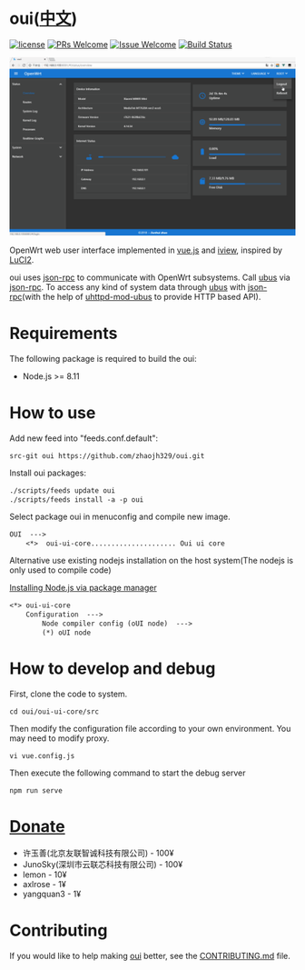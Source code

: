 # oui([中文](/README_ZH.md))

[1]: https://img.shields.io/badge/license-MIT-brightgreen.svg?style=plastic
[2]: /LICENSE
[3]: https://img.shields.io/badge/PRs-welcome-brightgreen.svg?style=plastic
[4]: https://github.com/zhaojh329/oui/pulls
[5]: https://img.shields.io/badge/Issues-welcome-brightgreen.svg?style=plastic
[6]: https://github.com/zhaojh329/oui/issues/new
[7]: https://travis-ci.org/zhaojh329/oui.svg?branch=master
[8]: https://travis-ci.org/zhaojh329/oui

[![license][1]][2]
[![PRs Welcome][3]][4]
[![Issue Welcome][5]][6]
[![Build Status][7]][8]

[vue.js]: https://github.com/vuejs/vue
[iview]: https://github.com/iview/iview
[LuCI2]: https://git.openwrt.org/?p=project/luci2/ui.git
[json-rpc]: https://www.jsonrpc.org/
[ubus]: https://wiki.openwrt.org/doc/techref/ubus
[uhttpd-mod-ubus]: https://wiki.openwrt.org/doc/techref/ubus#access_to_ubus_over_http

![](/screen-be6656a.gif)

OpenWrt web user interface implemented in [vue.js] and [iview], inspired by [LuCI2].

oui uses [json-rpc] to communicate with OpenWrt subsystems. Call [ubus] via [json-rpc].
To access any kind of system data through [ubus] with [json-rpc](with the help of [uhttpd-mod-ubus] to provide HTTP based API).

# Requirements

The following package is required to build the oui:

* Node.js >= 8.11

# How to use
Add new feed into "feeds.conf.default":
    
    src-git oui https://github.com/zhaojh329/oui.git

Install oui packages:
    
    ./scripts/feeds update oui
    ./scripts/feeds install -a -p oui

Select package oui in menuconfig and compile new image.

    OUI  --->
        <*>  oui-ui-core..................... Oui ui core

Alternative use existing nodejs installation on the host system(The nodejs is only used to compile code)

[Installing Node.js via package manager](https://nodejs.org/en/download/package-manager/)

    <*> oui-ui-core
        Configuration  --->
            Node compiler config (oUI node)  --->
			(*) oUI node

# How to develop and debug
First, clone the code to system.

	cd oui/oui-ui-core/src

Then modify the configuration file according to your own environment.
You may need to modify proxy.

	vi vue.config.js

Then execute the following command to start the debug server

	npm run serve

# [Donate](https://gitee.com/zhaojh329/oui#project-donate-overview)

* 许玉善(北京友联智诚科技有限公司) - 100¥
* JunoSky(深圳市云联芯科技有限公司) - 100¥
* lemon - 10¥
* axlrose - 1¥
* yangquan3 - 1¥

# Contributing
If you would like to help making [oui](https://github.com/zhaojh329/oui) better,
see the [CONTRIBUTING.md](/CONTRIBUTING.md) file.
